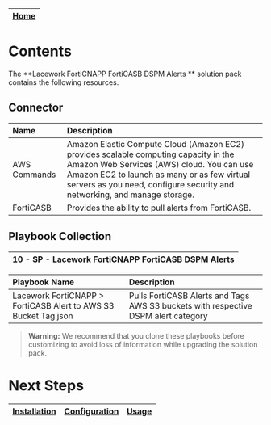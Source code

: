 | [Home](../README.md) |
 | -------------------------------------------- |

  # Contents

The **Lacework FortiCNAPP FortiCASB DSPM Alerts ** solution pack contains the following resources.

## Connector

| Name | Description |
| :- | :- |
| AWS Commands | Amazon Elastic Compute Cloud (Amazon EC2) provides scalable computing capacity in the Amazon Web Services (AWS) cloud. You can use Amazon EC2 to launch as many or as few virtual servers as you need, configure security and networking, and manage storage. |
| FortiCASB | Provides the ability to pull alerts from FortiCASB. |


## Playbook Collection

| 10 - SP - Lacework FortiCNAPP FortiCASB DSPM Alerts |
|:------------:|

| Playbook Name | Description |
| :- | :- |
| Lacework FortiCNAPP > FortiCASB Alert to AWS S3 Bucket Tag.json | Pulls FortiCASB Alerts and Tags AWS S3 buckets with respective DSPM alert category |

>**Warning:** We recommend that you clone these playbooks before customizing to avoid loss of information while upgrading the solution pack.

# Next Steps
| [Installation](./setup.md#installation) | [Configuration](./setup.md#configuration) | [Usage](./usage.md) |
| ----------------------------------------- | ------------------------------------------- | --------------------- |